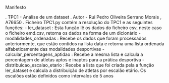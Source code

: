 Manifesto

. TPC1 - Análise de um dataset
. Autor - Rui Pedro Oliveira Serrano Morais , A76650
. Ficheiro TPC1.py contém a resolução do TPC1 e as seguintes funções:
     - ler_dataset : Esta função lê os dados do ficheiro csv, neste caso o ficheiro emd.csv, retorna os dados na forma de um dicionário
     - modalidades_ordenadas : Recebe os dados que foram processados anteriormente, que estão contidos na lista data e retorna uma lista ordenada alfabeticamente das modalidades desportivas
     - calcular_percentagens_aptidao : Recebe a mesma lista e calcula a percentagem de atletas aptos e inaptos para a prática desportiva
     - distribuicao_escalao_etario : Recebe a lista que foi criada pela a função ler_dataset e calcula a distribuição de atletas por escalão
etário. Os escalões estão definidos como intervalos de 5 anos
